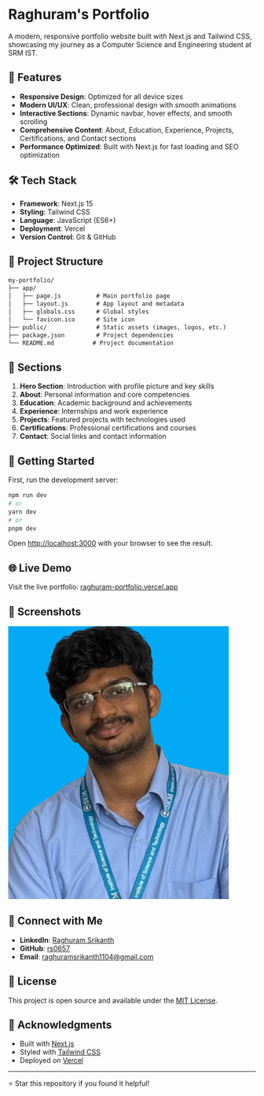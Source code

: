 # Raghuram's Portfolio

A modern, responsive portfolio website built with Next.js and Tailwind CSS, showcasing my journey as a Computer Science and Engineering student at SRM IST.

## 🚀 Features

- **Responsive Design**: Optimized for all device sizes
- **Modern UI/UX**: Clean, professional design with smooth animations
- **Interactive Sections**: Dynamic navbar, hover effects, and smooth scrolling
- **Comprehensive Content**: About, Education, Experience, Projects, Certifications, and Contact sections
- **Performance Optimized**: Built with Next.js for fast loading and SEO optimization

## 🛠️ Tech Stack

- **Framework**: Next.js 15
- **Styling**: Tailwind CSS
- **Language**: JavaScript (ES6+)
- **Deployment**: Vercel
- **Version Control**: Git & GitHub

## 📁 Project Structure

```
my-portfolio/
├── app/
│   ├── page.js          # Main portfolio page
│   ├── layout.js        # App layout and metadata
│   ├── globals.css      # Global styles
│   └── favicon.ico      # Site icon
├── public/              # Static assets (images, logos, etc.)
├── package.json         # Project dependencies
└── README.md           # Project documentation
```

## 🎯 Sections

1. **Hero Section**: Introduction with profile picture and key skills
2. **About**: Personal information and core competencies
3. **Education**: Academic background and achievements
4. **Experience**: Internships and work experience
5. **Projects**: Featured projects with technologies used
6. **Certifications**: Professional certifications and courses
7. **Contact**: Social links and contact information

## 🚀 Getting Started

First, run the development server:

```bash
npm run dev
# or
yarn dev
# or
pnpm dev
```

Open [http://localhost:3000](http://localhost:3000) with your browser to see the result.

## 🌐 Live Demo

Visit the live portfolio: [raghuram-portfolio.vercel.app](https://raghuram-portfolio.vercel.app)

## 📸 Screenshots

![Portfolio Screenshot](public/profile-pic.png)

## 🤝 Connect with Me

- **LinkedIn**: [Raghuram Srikanth](https://www.linkedin.com/in/raghuram-srikanth-0088bb286/)
- **GitHub**: [rs0657](https://github.com/rs0657)
- **Email**: raghuramsrikanth1104@gmail.com

## 📄 License

This project is open source and available under the [MIT License](LICENSE).

## 🙏 Acknowledgments

- Built with [Next.js](https://nextjs.org/)
- Styled with [Tailwind CSS](https://tailwindcss.com/)
- Deployed on [Vercel](https://vercel.com/)

---

⭐ Star this repository if you found it helpful!
